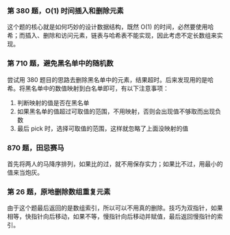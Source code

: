 ### 第 380 题，O(1) 时间插入和删除元素

这个题的核心就是如何巧妙的设计数据结构，既然 O(1) 的时间，必然要使用哈希；而插入、删除和访问元素，链表与哈希表不能实现，因此考虑不定长数组来实现。

### 第 710 题，避免黑名单中的随机数

尝试用 380 题目的思路去删除黑名单中的元素，结果超时。后来发现用的是哈希。将黑名单中的数值映射到白名单即可，有以下注意事项：

1. 判断映射的值是否在黑名单
2. 如果黑名单的值超过可取值的范围，不用映射，否则会出现值不够取而出现负数
3. 最后 pick 时，选择可取值的范围，这样就忽略了上面没映射的值

### 870 题，田忌赛马

首先将两人的马降序排列，如果比的过，就不用保存实力；如果比不过，用最小的值来当炮灰。

### 第 26 题，原地删除数组重复元素

由于这个题最后返回的是数组索引，所以可以不用真的删除。技巧为双指针，如果相等，快指针向后移动，如果不等，慢指针向后移动并赋值，最后返回慢指针的索引。
